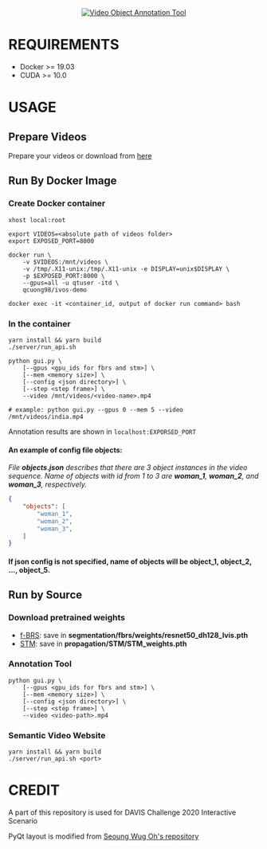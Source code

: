 <div align="center">
  <a href="https://www.youtube.com/watch?v=h690-ziAOeU"><img src="https://img.youtube.com/vi/h690-ziAOeU/0.jpg" alt="Video Object Annotation Tool"></a>
</div>

# REQUIREMENTS
- Docker >= 19.03
- CUDA >= 10.0

# USAGE

## Prepare Videos

Prepare your videos or download from [here](https://drive.google.com/drive/folders/1qMKeQjGUvPwiIcOZEMUtB0n5clegyvN7?usp=sharing) 

## Run By Docker Image

### Create Docker container
```
xhost local:root

export VIDEOS=<absolute path of videos folder>
export EXPOSED_PORT=8000

docker run \
	-v $VIDEOS:/mnt/videos \
	-v /tmp/.X11-unix:/tmp/.X11-unix -e DISPLAY=unix$DISPLAY \
	-p $EXPOSED_PORT:8000 \
	--gpus=all -u qtuser -itd \
	qcuong98/ivos-demo

docker exec -it <container_id, output of docker run command> bash

```

### In the container
```
yarn install && yarn build
./server/run_api.sh

python gui.py \
	[--gpus <gpu_ids for fbrs and stm>] \
	[--mem <memory size>] \
	[--config <json directory>] \
	[--step <step frame>] \
	--video /mnt/videos/<video-name>.mp4

# example: python gui.py --gpus 0 --mem 5 --video /mnt/videos/india.mp4
```

Annotation results are shown in ```localhost:EXPORSED_PORT```

#### An example of config file objects:
*File **objects.json** describes that there are 3 object instances in the video sequence. Name of objects with id from 1 to 3 are **woman_1**, **woman_2**, and **woman_3**, respectively.*
```json
{
	"objects": [
		"woman_1",
		"woman_2",
		"woman_3",
	]
}
```
#### If json config is not specified, name of objects will be **object_1**, **object_2**, ..., **object_5**.

## Run by Source

### Download pretrained weights
- [f-BRS](https://drive.google.com/file/d/1gO27zyZuW2o48MbpBR8L4-90EPG3kaJE/view?usp=sharing): save in **segmentation/fbrs/weights/resnet50_dh128_lvis.pth**
- [STM](https://drive.google.com/file/d/1sgf2FhDN6XNf9AQPrD6mXLdUhnXH1t4r/view?usp=sharing): save in **propagation/STM/STM_weights.pth**

### Annotation Tool
```
python gui.py \
	[--gpus <gpu_ids for fbrs and stm>] \
	[--mem <memory size>] \
	[--config <json directory>] \
	[--step <step frame>] \
	--video <video-path>.mp4
```
### Semantic Video Website
```
yarn install && yarn build
./server/run_api.sh <port>
```

# CREDIT

A part of this repository is used for DAVIS Challenge 2020 Interactive Scenario

PyQt layout is modified from [Seoung Wug Oh's repository](https://github.com/seoungwugoh/ivs-demo)
